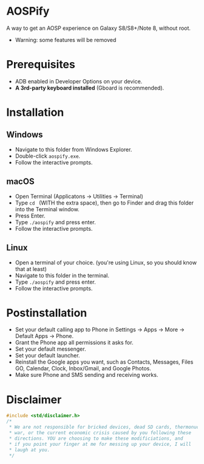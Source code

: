 # AOSPify
A way to get an AOSP experience on Galaxy S8/S8+/Note 8, without root.
- Warning: some features will be removed

# Prerequisites
- ADB enabled in Developer Options on your device.
- **A 3rd-party keyboard installed** (Gboard is recommended).

# Installation
## Windows
 - Navigate to this folder from Windows Explorer.
 - Double-click `aospify.exe`.
 - Follow the interactive prompts.

## macOS
 - Open Terminal (Applicatons -> Utilities -> Terminal)
 - Type `cd ` (WITH the extra space), then go to Finder and drag this folder into the Terminal window.
 - Press Enter.
 - Type `./aospify` and press enter.
 - Follow the interactive prompts.

## Linux
 - Open a terminal of your choice. (you're using Linux, so you should know that at least)
 - Navigate to this folder in the terminal.
 - Type `./aospify` and press enter.
 - Follow the interactive prompts.

# Postinstallation
 - Set your default calling app to Phone in Settings -> Apps -> More -> Default Apps -> Phone.
 - Grant the Phone app all permissions it asks for.
 - Set your default messenger.
 - Set your default launcher.
 - Reinstall the Google apps you want, such as Contacts, Messages, Files GO, Calendar, Clock, Inbox/Gmail, and Google Photos.
 - Make sure Phone and SMS sending and receiving works.

# Disclaimer
```cpp
#include <std/disclaimer.h>
/*
 * We are not responsible for bricked devices, dead SD cards, thermonuclear
 * war, or the current economic crisis caused by you following these
 * directions. YOU are choosing to make these modificiations, and
 * if you point your finger at me for messing up your device, I will
 * laugh at you.
 */
```
